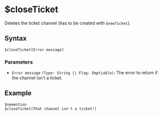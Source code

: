 # $closeTicket
Deletes the ticket channel (has to be created with `$newTicket`).

## Syntax
```
$closeTicket[Error message]
```

### Parameters
- `Error message` `(Type: String || Flag: Emptiable)`: The error to return if the channel isn't a ticket.

## Example
```
$nomention
$closeTicket[That channel isn't a ticket!]
```

